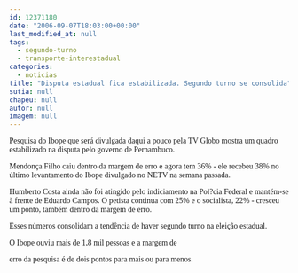 ```yaml
---
id: 12371180
date: "2006-09-07T18:03:00+00:00"
last_modified_at: null
tags:
  - segundo-turno
  - transporte-interestadual
categories:
  - noticias
title: "Disputa estadual fica estabilizada. Segundo turno se consolida"
sutia: null
chapeu: null
autor: null
imagem: null
---
```

<p><P><FONT face=Verdana>Pesquisa do Ibope que será divulgada daqui a pouco pela TV Globo mostra um quadro estabilizado na disputa pelo governo de Pernambuco. </FONT></P></p>
<p><P><FONT face=Verdana>Mendonça Filho caiu dentro da margem de erro e agora tem 36% - ele recebeu 38% no último levantamento do Ibope divulgado no NETV na semana passada.</FONT></P></p>
<p><P><FONT face=Verdana>Humberto Costa ainda não foi atingido pelo indiciamento na Pol?cia Federal e mantém-se à frente de Eduardo Campos. O petista continua com 25% e o socialista, 22% - cresceu um ponto, também dentro da margem de erro.</FONT></P></p>
<p><P><FONT face=Verdana>Esses números consolidam a tendência de haver segundo turno na eleição estadual.</FONT></P></p>
<p><P><FONT face=Verdana>O Ibope ouviu mais de 1,8 mil&nbsp;pessoas e a margem de</p>
<p> erro da pesquisa é de dois pontos para mais ou para menos.</FONT></P> </p>
